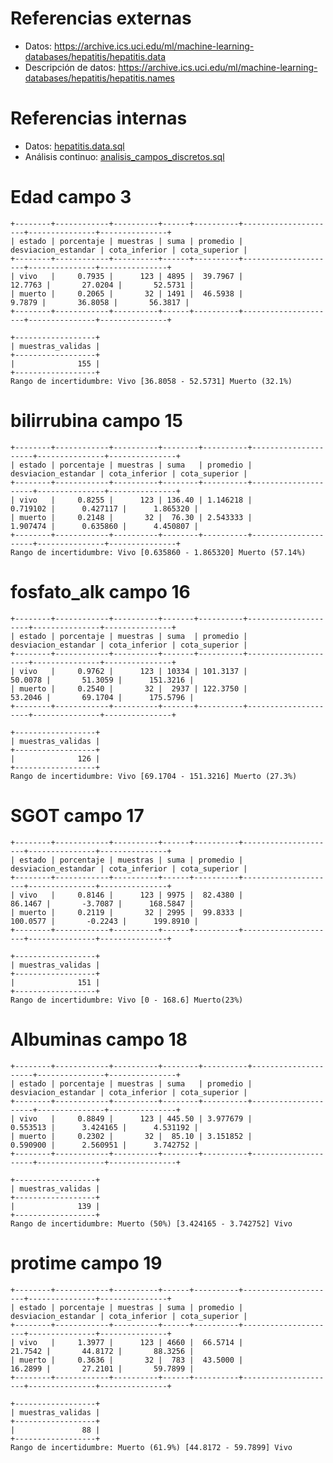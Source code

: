 Referencias externas
=======================================================================

 - Datos: <https://archive.ics.uci.edu/ml/machine-learning-databases/hepatitis/hepatitis.data>
 - Descripción de datos: <https://archive.ics.uci.edu/ml/machine-learning-databases/hepatitis/hepatitis.names>

Referencias internas
=======================================================================

 - Datos: [hepatitis.data.sql](/hepatitis.data.sql)
 - Análisis continuo: [analisis_campos_discretos.sql](/analisis_campos_continuos.sql)

Edad campo 3
=======================================================================

	+--------+------------+----------+------+----------+---------------------+---------------+---------------+
	| estado | porcentaje | muestras | suma | promedio | desviacion_estandar | cota_inferior | cota_superior |
	+--------+------------+----------+------+----------+---------------------+---------------+---------------+
	| vivo   |     0.7935 |      123 | 4895 |  39.7967 |             12.7763 |       27.0204 |       52.5731 |
	| muerto |     0.2065 |       32 | 1491 |  46.5938 |              9.7879 |       36.8058 |       56.3817 |
	+--------+------------+----------+------+----------+---------------------+---------------+---------------+

	+------------------+
	| muestras_validas |
	+------------------+
	|              155 |
	+------------------+
	Rango de incertidumbre:	Vivo [36.8058 - 52.5731] Muerto (32.1%)

bilirrubina campo 15
=======================================================================

	+--------+------------+----------+--------+----------+---------------------+---------------+---------------+
	| estado | porcentaje | muestras | suma   | promedio | desviacion_estandar | cota_inferior | cota_superior |
	+--------+------------+----------+--------+----------+---------------------+---------------+---------------+
	| vivo   |     0.8255 |      123 | 136.40 | 1.146218 |            0.719102 |      0.427117 |      1.865320 |
	| muerto |     0.2148 |       32 |  76.30 | 2.543333 |            1.907474 |      0.635860 |      4.450807 |
	+--------+------------+----------+--------+----------+---------------------+---------------+---------------+
	Rango de incertidumbre:	Vivo [0.635860 - 1.865320] Muerto (57.14%)

fosfato_alk campo 16
=======================================================================
	+--------+------------+----------+-------+----------+---------------------+---------------+---------------+
	| estado | porcentaje | muestras | suma  | promedio | desviacion_estandar | cota_inferior | cota_superior |
	+--------+------------+----------+-------+----------+---------------------+---------------+---------------+
	| vivo   |     0.9762 |      123 | 10334 | 101.3137 |             50.0078 |       51.3059 |      151.3216 |
	| muerto |     0.2540 |       32 |  2937 | 122.3750 |             53.2046 |       69.1704 |      175.5796 |
	+--------+------------+----------+-------+----------+---------------------+---------------+---------------+

	+------------------+
	| muestras_validas |
	+------------------+
	|              126 |
	+------------------+
	Rango de incertidumbre:	Vivo [69.1704 - 151.3216] Muerto (27.3%)

SGOT campo 17
=======================================================================
	+--------+------------+----------+------+----------+---------------------+---------------+---------------+
	| estado | porcentaje | muestras | suma | promedio | desviacion_estandar | cota_inferior | cota_superior |
	+--------+------------+----------+------+----------+---------------------+---------------+---------------+
	| vivo   |     0.8146 |      123 | 9975 |  82.4380 |             86.1467 |       -3.7087 |      168.5847 |
	| muerto |     0.2119 |       32 | 2995 |  99.8333 |            100.0577 |       -0.2243 |      199.8910 |
	+--------+------------+----------+------+----------+---------------------+---------------+---------------+

	+------------------+
	| muestras_validas |
	+------------------+
	|              151 |
	+------------------+
	Rango de incertidumbre:	Vivo [0 - 168.6] Muerto(23%)

Albuminas campo 18
=======================================================================
	+--------+------------+----------+--------+----------+---------------------+---------------+---------------+
	| estado | porcentaje | muestras | suma   | promedio | desviacion_estandar | cota_inferior | cota_superior |
	+--------+------------+----------+--------+----------+---------------------+---------------+---------------+
	| vivo   |     0.8849 |      123 | 445.50 | 3.977679 |            0.553513 |      3.424165 |      4.531192 |
	| muerto |     0.2302 |       32 |  85.10 | 3.151852 |            0.590900 |      2.560951 |      3.742752 |
	+--------+------------+----------+--------+----------+---------------------+---------------+---------------+

	+------------------+
	| muestras_validas |
	+------------------+
	|              139 |
	+------------------+
	Rango de incertidumbre:	Muerto (50%) [3.424165 - 3.742752] Vivo

protime campo 19
=======================================================================
	+--------+------------+----------+------+----------+---------------------+---------------+---------------+
	| estado | porcentaje | muestras | suma | promedio | desviacion_estandar | cota_inferior | cota_superior |
	+--------+------------+----------+------+----------+---------------------+---------------+---------------+
	| vivo   |     1.3977 |      123 | 4660 |  66.5714 |             21.7542 |       44.8172 |       88.3256 |
	| muerto |     0.3636 |       32 |  783 |  43.5000 |             16.2899 |       27.2101 |       59.7899 |
	+--------+------------+----------+------+----------+---------------------+---------------+---------------+

	+------------------+
	| muestras_validas |
	+------------------+
	|               88 |
	+------------------+
	Rango de incertidumbre:	Muerto (61.9%) [44.8172 - 59.7899] Vivo
